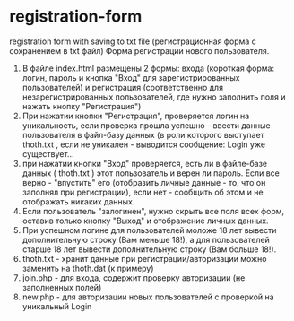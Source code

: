 # registration-form
registration form with saving to txt file (регистрационная форма с сохранением в txt файл)
Форма регистрации нового пользователя.
1. В файле index.html  размещены 2 формы: входа  (короткая форма: логин, пароль и кнопка "Вход" для зарегистрированных пользователей) и регистрация (соответственно для незарегистрированных пользователей, где нужно заполнить поля и  нажать кнопку "Регистрация")
2. При нажатии кнопки "Регистрация", проверяется логин на уникальность, если проверка прошла успешно - ввести данные пользователя в файл-базу данных (в роли которого выступает thoth.txt , если не уникален - выводится сообщение:
 Login уже существует...
3. при нажатии кнопки "Вход" проверяется, есть ли в файле-базе данных ( thoth.txt ) этот пользователь и верен ли пароль. Если все верно - "впустить" его (отобразить личные данные - то, что он заполнял при регистрации), если нет - сообщить об этом и не отображать никаких  данных. 
3. Если пользователь "залогинен", нужно скрыть все поля всех форм, оставив только кнопку "Выход" и отображение личных данных. 
3. При успешном логине для пользователей моложе 18 лет вывести дополнительную строку (Вам меньше 18!), а для пользователей старше 18 лет вывести дополнительную строку (Вам больше 18!).
6. thoth.txt - хранит данные при регистрации/авторизации можно заменить на thoth.dat (к примеру)
7. join.php - для входа, содержит проверку авторизации (не заполненных полей)
8. new.php - для авторизации новых пользователей с проверкой на уникальный Login
